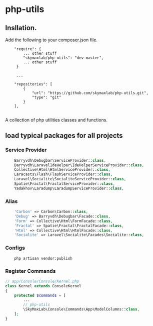 # php-utils

## Insllation.

Add the following to your composer.json file.

```
    "require": {
        ... other stuff
        "skymaxlab/php-utils": "dev-master",
        ... other stuff
     }
     
     ...   
     
    "repositories": [
        {
            "url": "https://github.com/skymaxlab/php-utils.git",
            "type": "git"
        }
    ],
   
```

A collection of php utilities classes and functions.

## load typical packages for all projects

### Service Provider

```php
    Barryvdh\Debugbar\ServiceProvider::class,
    Barryvdh\LaravelIdeHelper\IdeHelperServiceProvider::class,
    Collective\Html\HtmlServiceProvider::class,
    Laracasts\Flash\FlashServiceProvider::class,
    Laravel\Socialite\SocialiteServiceProvider::class,
    Spatie\Fractal\FractalServiceProvider::class,
    Yadakhov\Laradump\LaradumpServiceProvider::class,
```

### Alias

```php
    'Carbon' => Carbon\Carbon::class,
    'Debug' => Barryvdh\Debugbar\Facade::class,
    'Form' => Collective\Html\FormFacade::class,
    'Fractal' => Spatie\Fractal\FractalFacade::class,
    'Html' => Collective\Html\HtmlFacade::class,
    'Socialite' => Laravel\Socialite\Facades\Socialite::class,
```

### Configs

```
    php artisan vendor:publish
```

### Register Commands 

```php
// app/Console/Console/Kernel.php
class Kernel extends ConsoleKernel
{
    protected $commands = [
        ...
        // php-utils
        \SkyMaxLab\Console\Commands\App\ModelColumns::class,
    ];
}
```
